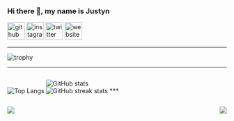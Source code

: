 ### Hi there 👋, my name is Justyn


[<img src='https://cdn.jsdelivr.net/npm/simple-icons@3.0.1/icons/github.svg' alt='github' height='40'>](https://github.com/becausejustyn)  [<img src='https://cdn.jsdelivr.net/npm/simple-icons@3.0.1/icons/instagram.svg' alt='instagram' height='40'>](https://www.instagram.com/becausejustyn1/)  [<img src='https://cdn.jsdelivr.net/npm/simple-icons@3.0.1/icons/twitter.svg' alt='twitter' height='40'>](https://twitter.com/becausejustyn)  [<img src='https://cdn.jsdelivr.net/npm/simple-icons@3.0.1/icons/icloud.svg' alt='website' height='40'>](https://becausejustyn.netlify.app/)  
***

![trophy](https://github-profile-trophy.vercel.app/?username=becausejustyn&theme=dracula&column=3&margin-w=15&margin-h=15)
***
<div style="display:inline-block;vertical-align:left;">

![Top Langs](https://github-readme-stats.vercel.app/api/top-langs/?username=becausejustyn&theme=darcula)
</div>
<div style="display:inline-block;vertical-align:right;">

![GitHub stats](https://github-readme-stats.vercel.app/api?username=becausejustyn&show_icons=true&theme=darcula)  
![GitHub streak stats](https://github-readme-streak-stats.herokuapp.com/?user=becausejustyn&theme=darcula) 
</div>
***

<p align="center">
  <img align="left" src ="https://github-readme-stats.vercel.app/api?username=becausejustyn&show_icons=true&theme=darcula">
  <img align="right" src ="https://github-readme-streak-stats.herokuapp.com/?user=becausejustyn&theme=darcula">
</p>
